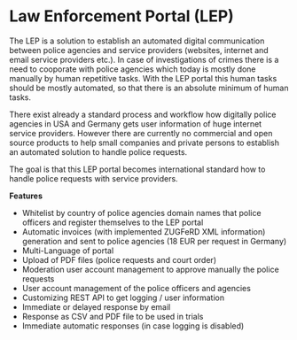 # Law Enforcement Portal (LEP)

The LEP is a solution to establish an automated digital communication between police agencies and service providers (websites, internet and email service providers etc.).
In case of investigations of crimes there is a need to cooporate with police agencies which today is mostly done manually by human repetitive tasks.
With the LEP portal this human tasks should be mostly automated, so that there is an absolute minimum of human tasks.

There exist already a standard process and workflow how digitally police agencies in USA and Germany gets user information of huge internet service providers.
However there are currently no commercial and open source products to help small companies and private persons to establish an automated solution to handle police requests.

The goal is that this LEP portal becomes international standard how to handle police requests with service providers.

**Features**
* Whitelist by country of police agencies domain names that police officers and register themselves to the LEP portal
* Automatic invoices (with implemented ZUGFeRD XML information) generation and sent to police agencies (18 EUR per request in Germany)
* Multi-Language of portal
* Upload of PDF files (police requests and court order)
* Moderation user account management to approve manually the police requests
* User account management of the police officers and agencies
* Customizing REST API to get logging / user information
* Immediate or delayed response by email
* Response as CSV and PDF file to be used in trials
* Immediate automatic responses (in case logging is disabled)
